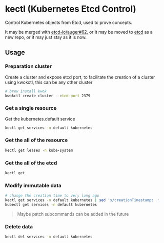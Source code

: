 # kectl (Kubernetes Etcd Control)

Control Kubernetes objects from Etcd, used to prove concepts.

It may be merged with [etcd-io/auger#62](https://github.com/etcd-io/auger/pull/62),
or it may be moved to [etcd](https://github.com/etcd-io) as a new repo,
or it may just stay as it is now.

## Usage

### Preparation cluster

Create a cluster and expose etcd port, to facilitate the creation of a cluster using kwokctl, this can be any other cluster

``` bash
# brew install kwok
kwokctl create cluster --etcd-port 2379
```

### Get a single resource

Get the kubernetes.default service

``` bash
kectl get services -n default kubernetes
```

### Get the all of the resource

``` bash
kectl get leases -n kube-system
```

### Get the all of the etcd

``` bash
kectl get
``` 

### Modify immutable data

``` bash
# change the creation time to very long ago
kectl get services -n default kubernetes | sed 's/creationTimestamp: .*/creationTimestamp: "2006-01-02T15:04:05Z"/' | kectl put --path -
kubectl get services -n default kubernetes
```

> Maybe patch subcommands can be added in the future

### Delete data

``` bash
kectl del services -n default kubernetes
```